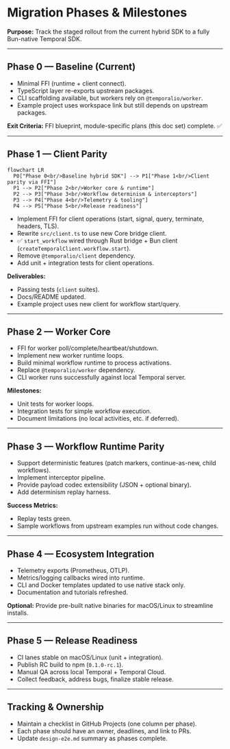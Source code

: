 # Migration Phases & Milestones

**Purpose:** Track the staged rollout from the current hybrid SDK to a fully Bun-native Temporal SDK.

---

## Phase 0 — Baseline (Current)

- Minimal FFI (runtime + client connect).
- TypeScript layer re-exports upstream packages.
- CLI scaffolding available, but workers rely on `@temporalio/worker`.
- Example project uses workspace link but still depends on upstream packages.

**Exit Criteria:** FFI blueprint, module-specific plans (this doc set) complete. ✅

---

## Phase 1 — Client Parity

```mermaid
flowchart LR
  P0["Phase 0<br/>Baseline hybrid SDK"] --> P1["Phase 1<br/>Client parity via FFI"]
  P1 --> P2["Phase 2<br/>Worker core & runtime"]
  P2 --> P3["Phase 3<br/>Workflow determinism & interceptors"]
  P3 --> P4["Phase 4<br/>Telemetry & tooling"]
  P4 --> P5["Phase 5<br/>Release readiness"]
```

- Implement FFI for client operations (start, signal, query, terminate, headers, TLS).
- Rewrite `src/client.ts` to use new Core bridge client.
- ✅ `start_workflow` wired through Rust bridge + Bun client (`createTemporalClient.workflow.start`).
- Remove `@temporalio/client` dependency.
- Add unit + integration tests for client operations.

**Deliverables:**
- Passing tests (`client` suites).
- Docs/README updated.
- Example project uses new client for workflow start/query.

---

## Phase 2 — Worker Core

- FFI for worker poll/complete/heartbeat/shutdown.
- Implement new worker runtime loops.
- Build minimal workflow runtime to process activations.
- Replace `@temporalio/worker` dependency.
- CLI worker runs successfully against local Temporal server.

**Milestones:**
- Unit tests for worker loops.
- Integration tests for simple workflow execution.
- Document limitations (no local activities, etc. if deferred).

---

## Phase 3 — Workflow Runtime Parity

- Support deterministic features (patch markers, continue-as-new, child workflows).
- Implement interceptor pipeline.
- Provide payload codec extensibility (JSON + optional binary).
- Add determinism replay harness.

**Success Metrics:**
- Replay tests green.
- Sample workflows from upstream examples run without code changes.

---

## Phase 4 — Ecosystem Integration

- Telemetry exports (Prometheus, OTLP).
- Metrics/logging callbacks wired into runtime.
- CLI and Docker templates updated to use native stack only.
- Documentation and tutorials refreshed.

**Optional:** Provide pre-built native binaries for macOS/Linux to streamline installs.

---

## Phase 5 — Release Readiness

- CI lanes stable on macOS/Linux (unit + integration).
- Publish RC build to npm (`0.1.0-rc.1`).
- Manual QA across local Temporal + Temporal Cloud.
- Collect feedback, address bugs, finalize stable release.

---

## Tracking & Ownership

- Maintain a checklist in GitHub Projects (one column per phase).
- Each phase should have an owner, deadlines, and link to PRs.
- Update `design-e2e.md` summary as phases complete.
